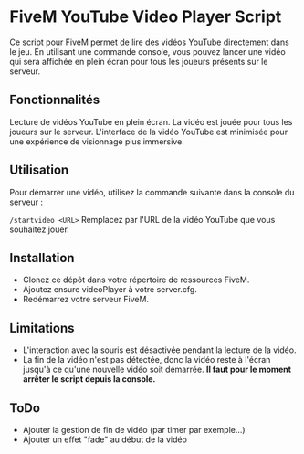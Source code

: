 # FiveM YouTube Video Player Script
Ce script pour FiveM permet de lire des vidéos YouTube directement dans le jeu. En utilisant une commande console, vous pouvez lancer une vidéo qui sera affichée en plein écran pour tous les joueurs présents sur le serveur.

## Fonctionnalités
Lecture de vidéos YouTube en plein écran.
La vidéo est jouée pour tous les joueurs sur le serveur.
L'interface de la vidéo YouTube est minimisée pour une expérience de visionnage plus immersive.

## Utilisation
Pour démarrer une vidéo, utilisez la commande suivante dans la console du serveur :

`/startvideo <URL>`
Remplacez <URL> par l'URL de la vidéo YouTube que vous souhaitez jouer.

## Installation
- Clonez ce dépôt dans votre répertoire de ressources FiveM.
- Ajoutez ensure videoPlayer à votre server.cfg.
- Redémarrez votre serveur FiveM.

## Limitations
- L'interaction avec la souris est désactivée pendant la lecture de la vidéo.
- La fin de la vidéo n'est pas détectée, donc la vidéo reste à l'écran jusqu'à ce qu'une nouvelle vidéo soit démarrée. __Il faut pour le moment arrêter le script depuis la console.__

## ToDo
- Ajouter la gestion de fin de vidéo (par timer par exemple...)
- Ajouter un effet "fade" au début de la vidéo
